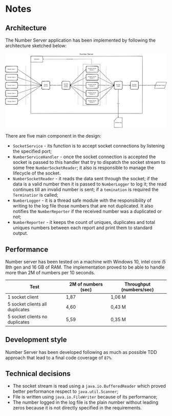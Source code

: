 # Notes

## Architecture

The Number Server application has been implemented by following the architecture sketched below:

![architecture](./architecture.png)

There are five main component in the design:
* `SocketService` - its function is to accept socket connections by listening the specified port;
* `NumberServiceHandler` - once the socket connection is accepted the socket is passed to this handler 
  that try to dispatch the socket stream to some free `NumberSocketReader`; it also is responsible to 
  manage the lifecycle of the socket.
* `NumberSocketReader` - it reads the data sent through the socket; if the data is a valid number then
  it is passed to `NumberLogger` to log it; the read continues till an invalid number is sent; if a 
  `temination` is required the `Terminatior` is called;
* `NumberLogger` - it is a thread safe module with the responsibility of writing to the log file 
  those numbers that are not duplicated. It also notifies the `NumberReporter` if the received number 
  was a duplicated or not;
* `NumberReporter` - it keeps the count of uniques, duplicates and total uniques numbers between each report 
  and print them to standard output.
  
## Performance

Number server has been tested on a machine with Windows 10, intel core i5 8th gen and 16 GB of RAM. 
The implementation proved to be able to handle more than 2M of numbers per 10 seconds.

Test                            | 2M of numbers (sec)    | Throughput (numbers/sec)
--------------------------------|-----------------------|-------------------------
1 socket client                 |1,87                   | 1,06 M
5 socket clients all duplicates |4,60                   | 0,43 M
5 socket clients no duplicates  |5,59                   | 0,35 M

## Development style

Number Server has been developed following as much as possible TDD approach that lead to a final 
code coverage of `87%`.

## Technical decisions

* The socket stream is read using a `java.io.BufferedReader` which proved better performance respect to
  `java.util.Scanner`;
* File is written using `java.io.FileWriter` because of its performance;
* The number logged in the log file is the plain number without leading zeros because it is not directly 
  specified in the requirements.